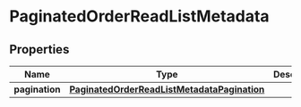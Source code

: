 

# PaginatedOrderReadListMetadata


## Properties

| Name | Type | Description | Notes |
|------------ | ------------- | ------------- | -------------|
|**pagination** | [**PaginatedOrderReadListMetadataPagination**](PaginatedOrderReadListMetadataPagination.md) |  |  [optional] |



